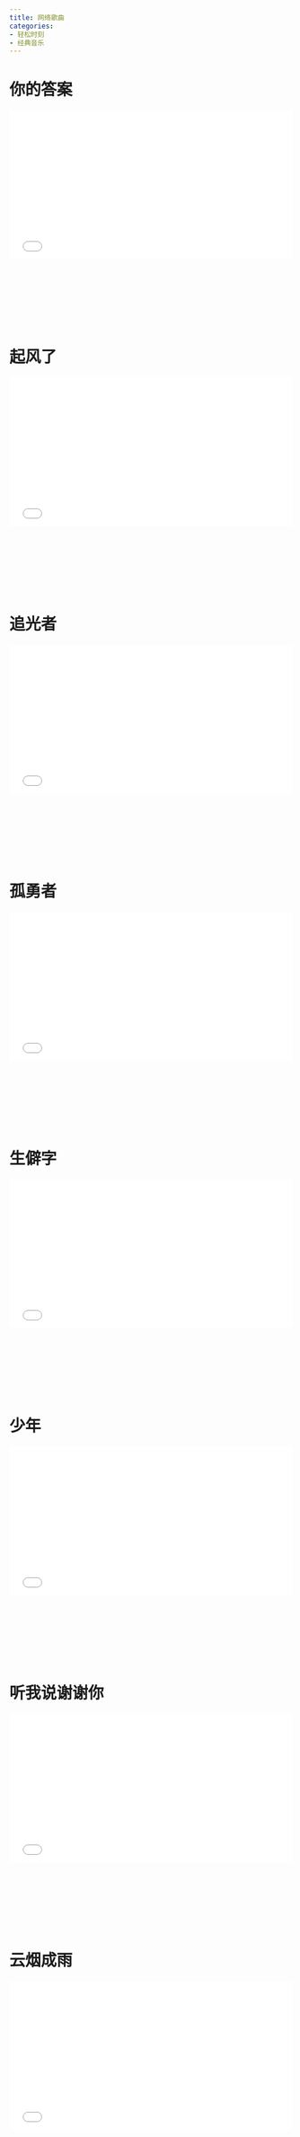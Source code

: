 ```yaml
---
title: 网络歌曲
categories: 
- 轻松时刻
- 经典音乐
---
```


# 你的答案

<div style="position: relative; width: 100%; height: 0; padding-bottom: 75%;">
<iframe src="//player.bilibili.com/player.html?aid=80304727&bvid=BV1YJ411s7fQ&cid=137423077&page=1&high_quality=1&danmaku=0" scrolling="no" border="0" frameborder="no" framespacing="0" allowfullscreen="true" style="position: absolute; width: 100%; height: 70%; Left: 0; top: 0;"></iframe></div>

# 起风了

<div style="position: relative; width: 100%; height: 0; padding-bottom: 75%;">
<iframe src="//player.bilibili.com/player.html?aid=634688687&bvid=BV1ib4y1i7iw&cid=456382403&page=1&high_quality=1&danmaku=0" scrolling="no" border="0" frameborder="no" framespacing="0" allowfullscreen="true" style="position: absolute; width: 100%; height: 70%; Left: 0; top: 0;"></iframe></div>

# 追光者

<div style="position: relative; width: 100%; height: 0; padding-bottom: 75%;">
<iframe src="//player.bilibili.com/player.html?aid=683156694&bvid=BV1kS4y1w73t&cid=576697778&page=1&high_quality=1&danmaku=0" scrolling="no" border="0" frameborder="no" framespacing="0" allowfullscreen="true" style="position: absolute; width: 100%; height: 70%; Left: 0; top: 0;"></iframe></div>

# 孤勇者

<div style="position: relative; width: 100%; height: 0; padding-bottom: 75%;">
<iframe src="//player.bilibili.com/player.html?aid=808041849&bvid=BV1u34y1B7wE&cid=482511131&page=1&high_quality=1&danmaku=0" scrolling="no" border="0" frameborder="no" framespacing="0" allowfullscreen="true" style="position: absolute; width: 100%; height: 70%; Left: 0; top: 0;"></iframe></div>

# 生僻字

<div style="position: relative; width: 100%; height: 0; padding-bottom: 75%;">
<iframe src="//player.bilibili.com/player.html?aid=37891496&bvid=BV1qt411q7Py&cid=66614110&page=1&high_quality=1&danmaku=0" scrolling="no" border="0" frameborder="no" framespacing="0" allowfullscreen="true" style="position: absolute; width: 100%; height: 70%; Left: 0; top: 0;"></iframe></div>

# 少年

<div style="position: relative; width: 100%; height: 0; padding-bottom: 75%;">
<iframe src="//player.bilibili.com/player.html?aid=668937952&bvid=BV1ya4y1a71L&cid=216964191&page=1&high_quality=1&danmaku=0" scrolling="no" border="0" frameborder="no" framespacing="0" allowfullscreen="true" style="position: absolute; width: 100%; height: 70%; Left: 0; top: 0;"></iframe></div>

# 听我说谢谢你

<div style="position: relative; width: 100%; height: 0; padding-bottom: 75%;">
<iframe src="//player.bilibili.com/player.html?aid=255797238&bvid=BV1cY41177bu&cid=580287092&page=1&high_quality=1&danmaku=0" scrolling="no" border="0" frameborder="no" framespacing="0" allowfullscreen="true" style="position: absolute; width: 100%; height: 70%; Left: 0; top: 0;"></iframe></div>

# 云烟成雨

<div style="position: relative; width: 100%; height: 0; padding-bottom: 75%;">
<iframe src="//player.bilibili.com/player.html?aid=682980657&bvid=BV1JS4y1P7Nb&cid=567143553&page=1&high_quality=1&danmaku=0" scrolling="no" border="0" frameborder="no" framespacing="0" allowfullscreen="true" style="position: absolute; width: 100%; height: 70%; Left: 0; top: 0;"></iframe></div>

# 踏山河

<div style="position: relative; width: 100%; height: 0; padding-bottom: 75%;">
<iframe src="//player.bilibili.com/player.html?aid=543015355&bvid=BV1Ki4y157jr&cid=263765318&page=1&high_quality=1&danmaku=0" scrolling="no" border="0" frameborder="no" framespacing="0" allowfullscreen="true" style="position: absolute; width: 100%; height: 70%; Left: 0; top: 0;"></iframe></div>

# 不谓侠

<div style="position: relative; width: 100%; height: 0; padding-bottom: 75%;">
<iframe src="//player.bilibili.com/player.html?aid=10184473&bvid=BV1Nx411S7VG&cid=16825415&page=1&high_quality=1&danmaku=0" scrolling="no" border="0" frameborder="no" framespacing="0" allowfullscreen="true" style="position: absolute; width: 100%; height: 70%; Left: 0; top: 0;"></iframe></div>

<div style="position: relative; width: 100%; height: 0; padding-bottom: 75%;">
<iframe src="//player.bilibili.com/player.html?aid=80104149&bvid=BV1VJ41147MC&cid=137087206&page=1&high_quality=1&danmaku=0" scrolling="no" border="0" frameborder="no" framespacing="0" allowfullscreen="true" style="position: absolute; width: 100%; height: 70%; Left: 0; top: 0;"></iframe></div>

# 星辰大海

<div style="position: relative; width: 100%; height: 0; padding-bottom: 75%;">
<iframe src="//player.bilibili.com/player.html?aid=418375587&bvid=BV1pV41177SM&cid=348107945&page=1&high_quality=1&danmaku=0" scrolling="no" border="0" frameborder="no" framespacing="0" allowfullscreen="true" style="position: absolute; width: 100%; height: 70%; Left: 0; top: 0;"></iframe></div>

# 亲爱的旅人啊

<div style="position: relative; width: 100%; height: 0; padding-bottom: 75%;">
<iframe src="//player.bilibili.com/player.html?aid=55571607&bvid=BV1A4411N7Kb&cid=97160161&page=1&high_quality=1&danmaku=0" scrolling="no" border="0" frameborder="no" framespacing="0" allowfullscreen="true" style="position: absolute; width: 100%; height: 70%; Left: 0; top: 0;"></iframe></div>

# 世间美好与你环环相扣

<div style="position: relative; width: 100%; height: 0; padding-bottom: 75%;">
<iframe src="//player.bilibili.com/player.html?aid=76536409&bvid=BV1YJ41127vp&cid=130917981&page=1&high_quality=1&danmaku=0" scrolling="no" border="0" frameborder="no" framespacing="0" allowfullscreen="true" style="position: absolute; width: 100%; height: 70%; Left: 0; top: 0;"></iframe></div>

# 无名之辈

<div style="position: relative; width: 100%; height: 0; padding-bottom: 75%;">
<iframe src="//player.bilibili.com/player.html?aid=65713718&bvid=BV1p4411z7Dy&cid=114016998&page=1&high_quality=1&danmaku=0" scrolling="no" border="0" frameborder="no" framespacing="0" allowfullscreen="true" style="position: absolute; width: 100%; height: 70%; Left: 0; top: 0;"></iframe></div>

# 错位时空

<div style="position: relative; width: 100%; height: 0; padding-bottom: 75%;">
<iframe src="//player.bilibili.com/player.html?aid=335416144&bvid=BV1pA411F7tB&cid=406063100&page=1&high_quality=1&danmaku=0" scrolling="no" border="0" frameborder="no" framespacing="0" allowfullscreen="true" style="position: absolute; width: 100%; height: 70%; Left: 0; top: 0;"></iframe></div>

# 桥边姑娘

<div style="position: relative; width: 100%; height: 0; padding-bottom: 75%;">
<iframe src="//player.bilibili.com/player.html?aid=710139557&bvid=BV1rQ4y1M7V1&cid=175686472&page=1&high_quality=1&danmaku=0" scrolling="no" border="0" frameborder="no" framespacing="0" allowfullscreen="true" style="position: absolute; width: 100%; height: 70%; Left: 0; top: 0;"></iframe></div>

# 春风十里

<div style="position: relative; width: 100%; height: 0; padding-bottom: 75%;">
<iframe src="//player.bilibili.com/player.html?aid=52559540&bvid=BV1M4411J7Xk&cid=91983073&page=1&high_quality=1&danmaku=0" scrolling="no" border="0" frameborder="no" framespacing="0" allowfullscreen="true" style="position: absolute; width: 100%; height: 70%; Left: 0; top: 0;"></iframe></div>

# 大鱼

<div style="position: relative; width: 100%; height: 0; padding-bottom: 75%;">
<iframe src="//player.bilibili.com/player.html?aid=35052296&bvid=BV1Gb411P7U8&cid=61412616&page=1&high_quality=1&danmaku=0" scrolling="no" border="0" frameborder="no" framespacing="0" allowfullscreen="true" style="position: absolute; width: 100%; height: 70%; Left: 0; top: 0;"></iframe></div>

# 海底

<div style="position: relative; width: 100%; height: 0; padding-bottom: 75%;">
<iframe src="//player.bilibili.com/player.html?aid=545257094&bvid=BV1Ni4y1P7LJ&cid=332453835&page=1&high_quality=1&danmaku=0" scrolling="no" border="0" frameborder="no" framespacing="0" allowfullscreen="true" style="position: absolute; width: 100%; height: 70%; Left: 0; top: 0;"></iframe></div>

# 下山

<div style="position: relative; width: 100%; height: 0; padding-bottom: 75%;">
<iframe src="//player.bilibili.com/player.html?aid=80536322&bvid=BV1NJ411W75D&cid=137824538&page=1&high_quality=1&danmaku=0" scrolling="no" border="0" frameborder="no" framespacing="0" allowfullscreen="true" style="position: absolute; width: 100%; height: 70%; Left: 0; top: 0;"></iframe></div>

# 热爱105度的你

<div style="position: relative; width: 100%; height: 0; padding-bottom: 75%;">
<iframe src="//player.bilibili.com/player.html?aid=715678780&bvid=BV1VQ4y1R75a&cid=343247294&page=1&high_quality=1&danmaku=0" scrolling="no" border="0" frameborder="no" framespacing="0" allowfullscreen="true" style="position: absolute; width: 100%; height: 70%; Left: 0; top: 0;"></iframe></div>

# 沙漠骆驼

<div style="position: relative; width: 100%; height: 0; padding-bottom: 75%;">
<iframe src="//player.bilibili.com/player.html?aid=67725186&bvid=BV1NJ411A71N&cid=117400736&page=1&high_quality=1&danmaku=0" scrolling="no" border="0" frameborder="no" framespacing="0" allowfullscreen="true" style="position: absolute; width: 100%; height: 70%; Left: 0; top: 0;"></iframe></div>

# 芒种

<div style="position: relative; width: 100%; height: 0; padding-bottom: 75%;">
<iframe src="//player.bilibili.com/player.html?aid=64186665&bvid=BV1L4411f7N1&cid=111447796&page=1&high_quality=1&danmaku=0" scrolling="no" border="0" frameborder="no" framespacing="0" allowfullscreen="true" style="position: absolute; width: 100%; height: 70%; Left: 0; top: 0;"></iframe></div>

# 大田后生仔

<div style="position: relative; width: 100%; height: 0; padding-bottom: 75%;">
<iframe src="//player.bilibili.com/player.html?aid=71637974&bvid=BV1FE411k73T&cid=130916821&page=1&high_quality=1&danmaku=0" scrolling="no" border="0" frameborder="no" framespacing="0" allowfullscreen="true" style="position: absolute; width: 100%; height: 70%; Left: 0; top: 0;"></iframe></div>

# 点歌的人

<div style="position: relative; width: 100%; height: 0; padding-bottom: 75%;">
<iframe src="//player.bilibili.com/player.html?aid=331642009&bvid=BV1yA411T79z&cid=296099302&page=1&high_quality=1&danmaku=0" scrolling="no" border="0" frameborder="no" framespacing="0" allowfullscreen="true" style="position: absolute; width: 100%; height: 70%; Left: 0; top: 0;"></iframe></div>

# 你的酒馆对我打了烊

<div style="position: relative; width: 100%; height: 0; padding-bottom: 75%;">
<iframe src="//player.bilibili.com/player.html?aid=587779147&bvid=BV1GB4y1c7MZ&cid=331621481&page=1&high_quality=1&danmaku=0" scrolling="no" border="0" frameborder="no" framespacing="0" allowfullscreen="true" style="position: absolute; width: 100%; height: 70%; Left: 0; top: 0;"></iframe></div>

# 绿色

<div style="position: relative; width: 100%; height: 0; padding-bottom: 75%;">
<iframe src="//player.bilibili.com/player.html?aid=47094302&bvid=BV1Cb41177Qe&cid=82479942&page=1&high_quality=1&danmaku=0" scrolling="no" border="0" frameborder="no" framespacing="0" allowfullscreen="true" style="position: absolute; width: 100%; height: 70%; Left: 0; top: 0;"></iframe></div>

# 卡路里

<div style="position: relative; width: 100%; height: 0; padding-bottom: 75%;">
<iframe src="//player.bilibili.com/player.html?aid=29151926&bvid=BV1Ms411T7X6&cid=50599729&page=1&high_quality=1&danmaku=0" scrolling="no" border="0" frameborder="no" framespacing="0" allowfullscreen="true" style="position: absolute; width: 100%; height: 70%; Left: 0; top: 0;"></iframe></div>
